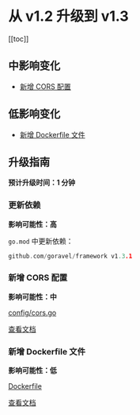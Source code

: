 # 从 v1.2 升级到 v1.3

[[toc]]

## 中影响变化

- [新增 CORS 配置](#新增-cors-配置)

## 低影响变化

- [新增 Dockerfile 文件](#新增-dockerfile-文件)

## 升级指南

**预计升级时间：1 分钟**

### 更新依赖

**影响可能性：高**

`go.mod` 中更新依赖：

```go
github.com/goravel/framework v1.3.1
```

### 新增 CORS 配置

**影响可能性：中**

[config/cors.go](https://github.com/goravel/goravel/blob/v1.3.1/config/cors.go)

[查看文档](../the-basics/routing.md#跨域资源共享-cors)

### 新增 Dockerfile 文件

**影响可能性：低**

[Dockerfile](https://github.com/goravel/goravel/blob/v1.3.1/Dockerfile)

[查看文档](../getting-started/compile.md#docker)

<CommentService/>